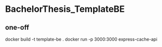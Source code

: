 # BachelorThesis_TemplateBE

## one-off
docker build -t template-be .
docker run -p 3000:3000 express-cache-api
